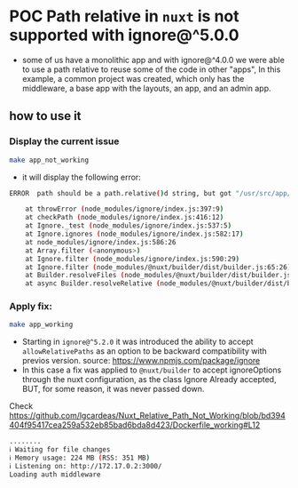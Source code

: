 # POC Path relative in `nuxt` is not supported with ignore@^5.0.0
- some of us have a monolithic app and with ignore@^4.0.0 we were able to use a path relative to reuse some of the code in other "apps",
In this example, a common project was created, which only has the middleware, a base app with the layouts, an app, and an admin app.

## how to use it
### Display the current issue
```bash
make app_not_working
```
- it will display the following error:
```bash
ERROR  path should be a path.relative()d string, but got "/usr/src/app/middleware/auth.js"

    at throwError (node_modules/ignore/index.js:397:9)
    at checkPath (node_modules/ignore/index.js:416:12)
    at Ignore._test (node_modules/ignore/index.js:537:5)
    at Ignore.ignores (node_modules/ignore/index.js:582:17)
    at node_modules/ignore/index.js:586:26
    at Array.filter (<anonymous>)
    at Ignore.filter (node_modules/ignore/index.js:590:29)
    at Ignore.filter (node_modules/@nuxt/builder/dist/builder.js:65:26)
    at Builder.resolveFiles (node_modules/@nuxt/builder/dist/builder.js:341:24)
    at async Builder.resolveRelative (node_modules/@nuxt/builder/dist/builder.js:348:13)
```

### Apply fix:
```bash
make app_working
```

- Starting in `ignore@^5.2.0` it was introduced the ability to accept `allowRelativePaths` as an option to be backward compatibility with previos version.
  source: https://www.npmjs.com/package/ignore
- In this case a fix was applied to `@nuxt/builder` to accept ignoreOptions through the nuxt configuration, as the class Ignore Already accepted, BUT, for some reason, it was never passed down.

Check https://github.com/lgcardeas/Nuxt_Relative_Path_Not_Working/blob/bd394404f95417cea259a532eb85bad6bda8d423/Dockerfile_working#L12

```bash
........
ℹ Waiting for file changes
ℹ Memory usage: 224 MB (RSS: 351 MB)
ℹ Listening on: http://172.17.0.2:3000/
Loading auth middleware
```

